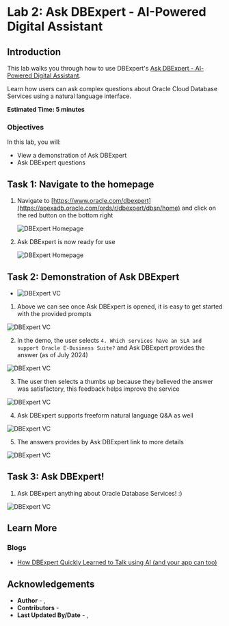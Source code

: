 # Lab 2: Ask DBExpert - AI-Powered Digital Assistant

## Introduction

This lab walks you through how to use DBExpert's [Ask DBExpert - AI-Powered Digital Assistant](https://apexadb.oracle.com/ords/r/dbexpert/dbsn/home). 

Learn how users can ask complex questions about Oracle Cloud Database Services using a natural language interface.

**Estimated Time: 5 minutes**

### **Objectives**

In this lab, you will:
* View a demonstration of Ask DBExpert
* Ask DBExpert questions

## Task 1: Navigate to the homepage

1. Navigate to [https://www.oracle.com/dbexpert](https://apexadb.oracle.com/ords/r/dbexpert/dbsn/home) and click on the red button on the bottom right 

    ![DBExpert Homepage](./images/homepage_ai_sm.png "The DBExpert homepage with the digital assistant button highlighted.")

2. Ask DBExpert is now ready for use

    ![DBExpert Homepage](./images/homepage_ai_ex_sm.png "The DBExpert homepage with the digital assistant expanded for use.")

## Task 2: Demonstration of Ask DBExpert

- ![DBExpert VC](./images/askdbexpert.gif "A GIF of using 'Ask DBExpert' prompts.")

1. Above we can see once Ask DBExpert is opened, it is easy to get started with the provided prompts

  ![DBExpert VC](./images/ai_prompts_sm.png "The 'Ask DBExpert' built in prompts.")

2. In the demo, the user selects `4. Which services have an SLA and support Oracle E-Business Suite?` and Ask DBExpert provides the answer (as of July 2024)

  ![DBExpert VC](./images/ai_a1_sm.png "The answer to an 'Ask DBExpert' prompt")

3. The user then selects a thumbs up because they believed the answer was satisfactory, this feedback helps improve the service

  ![DBExpert VC](./images/ai_f1_sm.png "Feedback to an 'Ask DBExpert' answer")

4. Ask DBExpert supports freeform natural language Q&A as well

  ![DBExpert VC](./images/ai_ff1_sm.png "Freeform question and response from 'Ask DBExpert'")

5. The answers provides by Ask DBExpert link to more details

  ![DBExpert VC](./images/ai_ffa1_sm.png "DBExpert responses could link to other webpages")

## Task 3: Ask DBExpert!

1. Ask DBExpert anything about Oracle Database Services! :)

  ![DBExpert VC](./images/ai_silly_sm.png "You can ask DBExpert anything! Give it a try!")

## Learn More
### Blogs
* [How DBExpert Quickly Learned to Talk using AI (and your app can too)](https://blogs.oracle.com/datawarehousing/post/how-dbexpert-quickly-learned-to-talk-using-ai-and-your-app-can-too)

## Acknowledgements
* **Author** - [](var:author_names), [](var:group_name)
* **Contributors** -  [](var:contributors_names)
* **Last Updated By/Date** - [](var:author_names), [](var:last_updated)
